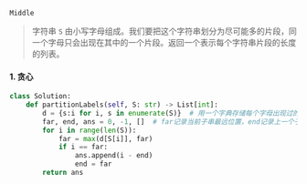 `Middle`

> 字符串 `S` 由小写字母组成。我们要把这个字符串划分为尽可能多的片段，同一个字母只会出现在其中的一个片段。返回一个表示每个字符串片段的长度的列表。

#### 1. 贪心

```python
class Solution:
    def partitionLabels(self, S: str) -> List[int]:
        d = {s:i for i, s in enumerate(S)}  # 用一个字典存储每个字母出现过的最后的位置
        far, end, ans = 0, -1, []  # far记录当前子串最远位置，end记录上一个子串的结尾
        for i in range(len(S)):
            far = max(d[S[i]], far)
            if i == far:
                ans.append(i - end)
                end = far
        return ans
```

